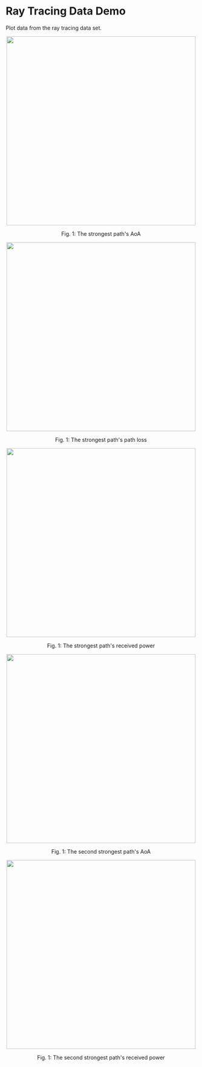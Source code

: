 # Ray Tracing Data Demo

Plot data from the ray tracing data set.

<p align="center">
  <img src="https://github.com/nyu-wireless/mmwRobotNav/blob/main/figs/ray_tracing_strongest_aoa.png" width="500">
</p>
<p align = "center">
Fig. 1: The strongest path's AoA
</p>

<p align="center">
  <img src="https://github.com/nyu-wireless/mmwRobotNav/blob/main/figs/ray_tracing_strongest_pl.png" width="500">
</p>
<p align = "center">
Fig. 1: The strongest path's path loss
</p>

<p align="center">
  <img src="https://github.com/nyu-wireless/mmwRobotNav/blob/main/figs/ray_tracing_strongest_power.png" width="500">
</p>
<p align = "center">
Fig. 1: The strongest path's received power
</p>

<p align="center">
  <img src="https://github.com/nyu-wireless/mmwRobotNav/blob/main/figs/ray_tracing_second_aoa.png" width="500">
</p>
<p align = "center">
Fig. 1: The second strongest path's AoA 
</p>

<p align="center">
  <img src="https://github.com/nyu-wireless/mmwRobotNav/blob/main/figs/ray_tracing_second_power.png" width="500">
</p>
<p align = "center">
Fig. 1: The second strongest path's received power
</p>
